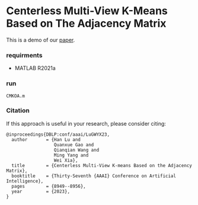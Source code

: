 
# Centerless Multi-View K-Means Based on The Adjacency Matrix
This is a demo of our [paper](https://ojs.aaai.org/index.php/AAAI/article/view/26075).

### requirments
- MATLAB R2021a

### run
```
CMKOA.m
```

### Citation
If this approach is useful in your research, please consider citing:
```
@inproceedings{DBLP:conf/aaai/LuGWYX23,
  author       = {Han Lu and
                  Quanxue Gao and
                  Qianqian Wang and
                  Ming Yang and
                  Wei Xia},
  title        = {Centerless Multi-View K-means Based on the Adjacency Matrix},
  booktitle    = {Thirty-Seventh {AAAI} Conference on Artificial Intelligence},
  pages        = {8949--8956},
  year         = {2023},
}
```
